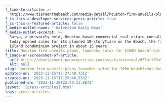 ```yaml
---
f_link-to-article: >-
  https://www.tiaraonthebeach.com/media-detail/houston-firm-unveils-plans-launches-sales-for-100m-beachfront-development
f_is-this-a-developer-services-press-article: true
f_is-this-a-featured-article: false
f_media-outlet-name: ' Galveston Daily News'
f_media-outlet-excerpt: >-
  Satya, a privately held, Houston-based commercial real estate consulting firm,
  today opened sales for its planned 10-storyTiara on the Beach, the first
  island condominium project in about 15 years.
title: Houston firm unveils plans, launches sales for $100M beachfront development
f_image-or-screenshot-of-article:
  url: https://development.nanproperties.com/assets/external/6554ff89a5b0e9ae3d5536a7_screenshot202023-11-1620012730.png
  alt: null
slug: houston-firm-unveils-plans-launches-sales-for-100m-beachfront-development
updated-on: '2023-11-15T17:27:40.721Z'
created-on: '2023-11-15T17:25:46.553Z'
published-on: '2023-11-30T22:40:33.987Z'
layout: '[press-articles].html'
tags: press-articles
---
```



